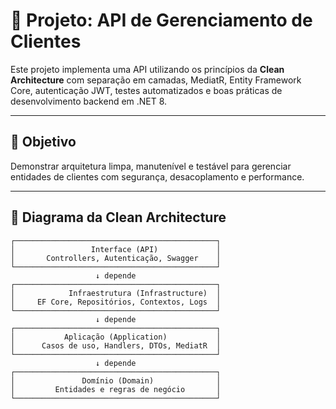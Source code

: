 # 🧠 Projeto: API de Gerenciamento de Clientes

Este projeto implementa uma API utilizando os princípios da **Clean Architecture** com separação em camadas, MediatR, Entity Framework Core, autenticação JWT, testes automatizados e boas práticas de desenvolvimento backend em .NET 8.

---

## 🎯 Objetivo

Demonstrar arquitetura limpa, manutenível e testável para gerenciar entidades de clientes com segurança, desacoplamento e performance.

---

## 📐 Diagrama da Clean Architecture

```text
┌─────────────────────────────────────────────┐
│                 Interface (API)             │
│       Controllers, Autenticação, Swagger    │
└─────────────────────────────────────────────┘
                   ↓ depende
┌─────────────────────────────────────────────┐
│            Infraestrutura (Infrastructure)  │
│     EF Core, Repositórios, Contextos, Logs  │
└─────────────────────────────────────────────┘
                   ↓ depende
┌─────────────────────────────────────────────┐
│           Aplicação (Application)           │
│      Casos de uso, Handlers, DTOs, MediatR  │
└─────────────────────────────────────────────┘
                   ↓ depende
┌─────────────────────────────────────────────┐
│               Domínio (Domain)              │
│         Entidades e regras de negócio       │
└─────────────────────────────────────────────┘
